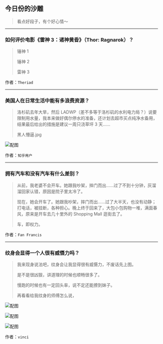 ## 今日份的沙雕

> 看点好段子，有个好心情～


 
---

### 如何评价电影《雷神 3：诸神黄昏》（Thor: Ragnarok）？

> 锤神 1
> 
> 锤神 2
> 
> 雷神 3


作者：`Theriad`

---

### 美国人在日常生活中能有多浪费资源？

> 洛杉矶去年大旱，然后 LADWP（差不多等于洛杉矶的水利电力局？）说要限制用水量，我本来做好偶尔停水的准备，还计划去超市买点纯净水备用，结果最后给出的措施是建议一周只浇草坪 3 天……
> 
> 黑人懵逼.jpg



![配图](http://pic3.zhimg.com/70/v2-4c271bc1783a022bc585455693d5c58a_b.jpg)


作者：`知乎用户`

---

### 拥有汽车和没有汽车有什么差别？

> 从前，我老婆不会开车。她跟我吵架，摔门而出……过了不到十分钟，灰溜溜回家认错，原因是院子里太冷了。
> 
> 现在，她会开车了。她跟我吵架，摔门而出……过了大半天，也没有动静；打电话，被挂断，各种担心。晚上终于回来了，大包小包购物一堆，满面春风，原来是开车去几十里外的 Shopping Mall 逛街去了。
> 
> 车，即权力。


作者：`Fan Francis`

---

### 纹身会显得一个人很有威慑力吗？

> 我来现身说法吧，纹身会让我显得很有威慑力，不废话先上图。
> 
> 是不是很凶狠，讲道理的时候也顺畅很多了。
> 
> 慢跑的时候也有一定回头率，说不定还能撩到妹子。
> 
> 再看看给我纹身的师傅怎么说，



![配图](http://pic4.zhimg.com/70/v2-def0bd991941e8935dcfe020f2418083_b.jpg)



![配图](http://pic2.zhimg.com/70/v2-31ce81f81083214f0c918525c35f1c61_b.jpg)



![配图](http://pic2.zhimg.com/70/v2-e5bdba16bcb46112d7dbb7fd54a47c49_b.jpg)


作者：`vinci`